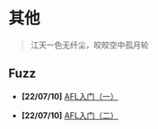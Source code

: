 # 其他

>  江天一色无纤尘，皎皎空中孤月轮

## Fuzz

- **[22/07/10]** [AFL入门（一）](/others/220710-afl1)

- **[22/07/10]** [AFL入门（二）](/others/220713-afl2)
